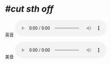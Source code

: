 # ***\#cut sth off*** 
英音
<audio src="./media/cut sth off1_AAC.aac" controls="controls"></audio>

美音
<audio src="./media/cut sth off2_AAC.aac" controls="controls"></audio>



  

